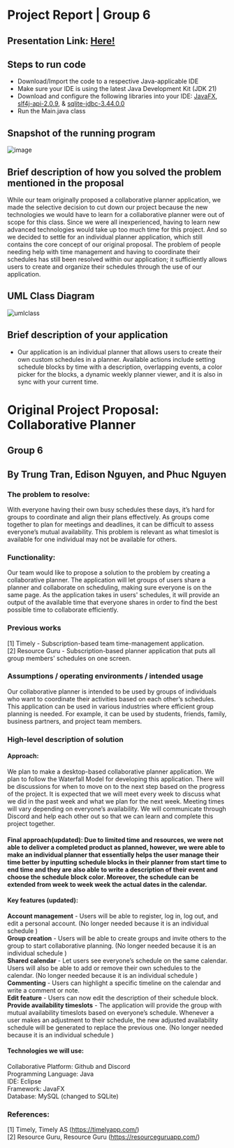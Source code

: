 # Project Report | Group 6
## Presentation Link: [Here!](https://docs.google.com/presentation/d/1BzaEs5NAVcdYS_kA8tDKT4DYsPtknE7kZclVpFuIz_I/edit?usp=sharing)

## Steps to run code
- Download/Import the code to a respective Java-applicable IDE
- Make sure your IDE is using the latest Java Development Kit (JDK 21)
- Download and configure the following libraries into your IDE:
[JavaFX](https://gluonhq.com/products/javafx/), [slf4j-api-2.0.9](https://github.com/trungtran1234/CS151-CollaborativePlanner/releases/download/lib/slf4j-api-2.0.9.jar), & [sqlite-jdbc-3.44.0.0](https://github.com/trungtran1234/CS151-CollaborativePlanner/releases/download/lib%2B/sqlite-jdbc-3.44.0.0.jar)
- Run the Main.java class

## Snapshot of the running program
![image](https://github.com/trungtran1234/CS151-CollaborativePlanner/assets/131917314/d55230ed-5e56-402a-a72b-ef86a0af84bf)

## Brief description of how you solved the problem mentioned in the proposal
While our team originally proposed a collaborative planner application, we made the selective decision to cut down our project because the new technologies we would have to learn for a collaborative planner were out of scope for this class. Since we were all inexperienced, having to learn new advanced technologies would take up too much time for this project. And so we decided to settle for an individual planner application, which still contains the core concept of our original proposal. The problem of people needing help with time management and having to coordinate their schedules has still been resolved within our application; it sufficiently allows users to create and organize their schedules through the use of our application.

## UML Class Diagram
![umlclass](https://github.com/trungtran1234/CS151-CollaborativePlanner/assets/131917314/e4455f95-12fe-4562-aa63-39a0896fcb6a)

## Brief description of your application
- Our application is an individual planner that allows users to create their own custom schedules in a planner. Available actions include setting schedule blocks by time with a description, overlapping events, a color picker for the blocks, a dynamic weekly planner viewer, and it is also in sync with your current time.

# Original Project Proposal: Collaborative Planner
## Group 6
## By Trung Tran, Edison Nguyen, and Phuc Nguyen

### The problem to resolve:
With everyone having their own busy schedules these days, it’s hard for groups to coordinate and align their plans effectively. As groups come together to plan for meetings and deadlines, it can be difficult to assess everyone’s mutual availability. This problem is relevant as what timeslot is available for one individual may not be available for others.
 
### Functionality: 
Our team would like to propose a solution to the problem by creating a collaborative planner. The application will let groups of users share a planner and collaborate on scheduling, making sure everyone is on the same page. As the application takes in users' schedules, it will provide an output of the available time that everyone shares in order to find the best possible time to collaborate efficiently.	

### Previous works
[1] Timely - Subscription-based team time-management application. <br>
[2] Resource Guru - Subscription-based planner application that puts all group members' schedules on one screen.

### Assumptions / operating environments / intended usage 
Our collaborative planner is intended to be used by groups of individuals who want to coordinate their activities based on each other’s schedules. This application can be used in various industries where efficient group planning is needed. For example, it can be used by students, friends, family, business partners, and project team members.

### High-level description of solution
#### Approach:
We plan to make a desktop-based collaborative planner application. We plan to follow the Waterfall Model for developing this application. There will be discussions for when to move on to the next step based on the progress of the project. It is expected that we will meet every week to discuss what we did in the past week and what we plan for the next week. Meeting times will vary depending on everyone’s availability. We will communicate through Discord and help each other out so that we can learn and complete this project together.

#### Final approach(updated): Due to limited time and resources, we were not able to deliver a completed product as planned, however, we were able to make an individual planner that essentially helps the user manage their time better by inputting schedule blocks in their planner from start time to end time and they are also able to write a description of their event and choose the schedule block color. Moreover, the schedule can be extended from week to week week the actual dates in the calendar.

#### Key features (updated):
**Account management** - Users will be able to register, log in, log out, and edit a personal account. (No longer needed because it is an individual schedule ) <br>
**Group creation** - Users will be able to create groups and invite others to the group to start collaborative planning. (No longer needed because it is an individual schedule )  <br>
**Shared calendar** - Let users see everyone’s schedule on the same calendar. Users will also be able to add or remove their own schedules to the calendar. (No longer needed because it is an individual schedule )  <br>
**Commenting** - Users can highlight a specific timeline on the calendar and write a comment or note. <br>
**Edit feature** - Users can now edit the description of their schedule block. <br>
**Provide availability timeslots** - The application will provide the group with mutual availability timeslots based on everyone’s schedule. Whenever a user makes an adjustment to their schedule, the new adjusted availability schedule will be generated to replace the previous one. (No longer needed because it is an individual schedule ) <be>


#### Technologies we will use:
Collaborative Platform: Github and Discord <br>
Programming Language: Java <br>
IDE: Eclipse <br>
Framework: JavaFX <br>
Database: MySQL (changed to SQLite) <br>

### References: 
[1] Timely, Timely AS (https://timelyapp.com/) <br>
[2] Resource Guru, Resource Guru (https://resourceguruapp.com/)

